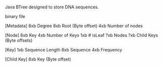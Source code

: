 Java BTree designed to store DNA sequences.

binary file

[Metadata]
8xb Degree
8xb Root (Byte offset)
4xb Number of nodes

[Node]
8xb Key
4xb Number of Keys
1xb # isLeaf
?xb Nodes
?xb Child Keys (Byte offsets)

[Key]
1xb Sequence Length
8xb Sequence
4xb Frequency
 
[Child Key]
8xb Key (Byte offset)